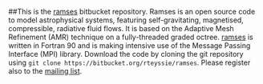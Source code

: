 ##This is the [ramses](https://bitbucket.org/rteyssie/ramses) bitbucket repository.
Ramses is an open source code to model astrophysical systems, featuring self-gravitating, magnetised, compressible,
radiative fluid flows. It is based  on the Adaptive Mesh Refinement (AMR)  technique on a  fully-threaded graded octree. 
[ramses](https://bitbucket.org/rteyssie/ramses) is written in  Fortran 90 and is making intensive use of the Message 
Passing Interface (MPI) library.
Download the code by cloning the git repository using ```git clone https://bitbucket.org/rteyssie/ramses```.
Please register also to the [mailing list](http://groups.google.com/group/ramses_users).


